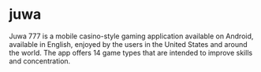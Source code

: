 # juwa
Juwa 777 is a mobile casino-style gaming application available on Android, available in English, enjoyed by the users in the United States and around the world. The app offers 14 game types that are intended to improve skills and concentration.
